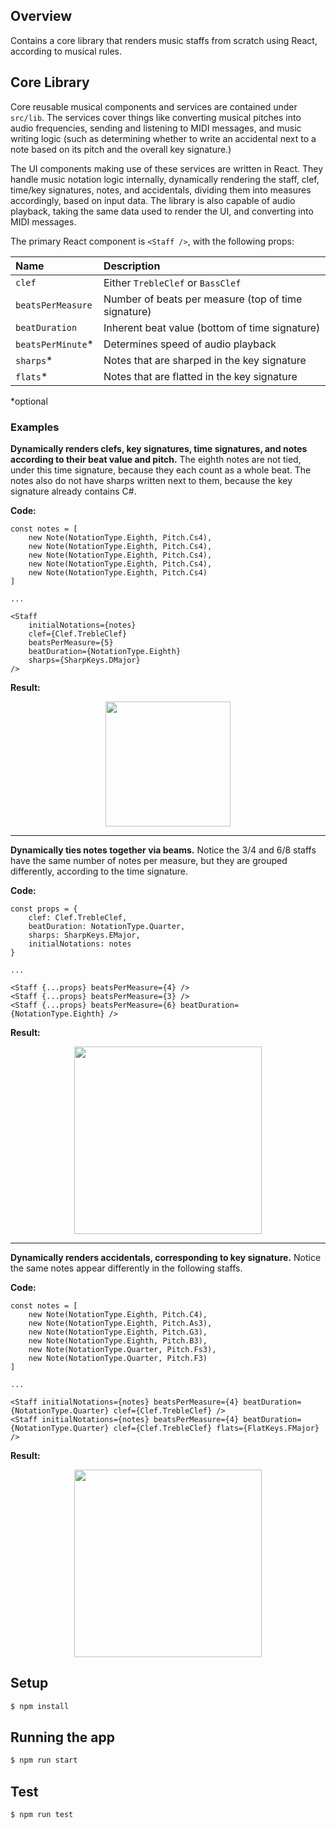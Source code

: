 ## Overview

Contains a core library that renders music staffs from scratch using React, according to musical rules.

## Core Library

Core reusable musical components and services are contained under `src/lib`. The services cover things like converting musical pitches into audio frequencies, sending and listening to MIDI messages, and music writing logic (such as determining whether to write an accidental next to a note based on its pitch and the overall key signature.)

The UI components making use of these services are written in React. They handle music notation logic internally, dynamically rendering the staff, clef, time/key signatures, notes, and accidentals, dividing them into measures accordingly, based on input data. The library is also capable of audio playback, taking the same data used to render the UI, and converting into MIDI messages.

The primary React component is `<Staff />`, with the following props:

| Name | Description |
| :--- | :--- |
| `clef` | Either `TrebleClef` or `BassClef` |
| `beatsPerMeasure` | Number of beats per measure (top of time signature) |
| `beatDuration` | Inherent beat value (bottom of time signature) |
| `beatsPerMinute`* | Determines speed of audio playback |
| `sharps`* | Notes that are sharped in the key signature |
| `flats`* | Notes that are flatted in the key signature |

*optional

### Examples

<b>Dynamically renders clefs, key signatures, time signatures, and notes according to their beat value and pitch.</b> The eighth notes are not tied, under this time signature, because they each count as a whole beat. The notes also do not have sharps written next to them, because the key signature already contains C#.

<b>Code:</b>

```
const notes = [
    new Note(NotationType.Eighth, Pitch.Cs4),
    new Note(NotationType.Eighth, Pitch.Cs4),
    new Note(NotationType.Eighth, Pitch.Cs4),
    new Note(NotationType.Eighth, Pitch.Cs4),
    new Note(NotationType.Eighth, Pitch.Cs4)
]

...

<Staff
    initialNotations={notes}
    clef={Clef.TrebleClef}
    beatsPerMeasure={5}
    beatDuration={NotationType.Eighth}
    sharps={SharpKeys.DMajor}
/>
```

<b>Result:</b>

<p align="center">
  <img src="https://github.com/ajdhefley/music-exercises-client/blob/master/docs/doc_example.png" height="200" />
<p>

---

<b>Dynamically ties notes together via beams.</b> Notice the 3/4 and 6/8 staffs have the same number of notes per measure, but they are grouped differently, according to the time signature.

<b>Code:</b>

```
const props = {
    clef: Clef.TrebleClef,
    beatDuration: NotationType.Quarter,
    sharps: SharpKeys.EMajor,
    initialNotations: notes
}

...

<Staff {...props} beatsPerMeasure={4} />
<Staff {...props} beatsPerMeasure={3} />
<Staff {...props} beatsPerMeasure={6} beatDuration={NotationType.Eighth} />
```

<b>Result:</b>

<p align="center">
  <img src="https://github.com/ajdhefley/music-exercises-client/blob/master/docs/doc_stems_timesignature.png" height="300" />
<p>


---

<b>Dynamically renders accidentals, corresponding to key signature.</b> Notice the same notes appear differently in the following staffs.

<b>Code:</b>

```
const notes = [
    new Note(NotationType.Eighth, Pitch.C4),
    new Note(NotationType.Eighth, Pitch.As3),
    new Note(NotationType.Eighth, Pitch.G3),
    new Note(NotationType.Eighth, Pitch.B3),
    new Note(NotationType.Quarter, Pitch.Fs3),
    new Note(NotationType.Quarter, Pitch.F3)
]
    
...
    
<Staff initialNotations={notes} beatsPerMeasure={4} beatDuration={NotationType.Quarter} clef={Clef.TrebleClef} />
<Staff initialNotations={notes} beatsPerMeasure={4} beatDuration={NotationType.Quarter} clef={Clef.TrebleClef} flats={FlatKeys.FMajor} />
```

<b>Result:</b>

<p align="center">
  <img src="https://github.com/ajdhefley/music-exercises-client/blob/master/docs/doc_accidentals.png" height="300" />
<p>

## Setup

```bash
$ npm install
```

## Running the app

```bash
$ npm run start
```

## Test

```bash
$ npm run test
```
